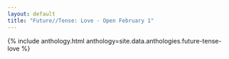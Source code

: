 ```yaml
---
layout: default
title: "Future//Tense: Love - Open February 1"
---
```


{% include anthology.html anthology=site.data.anthologies.future-tense-love %}
